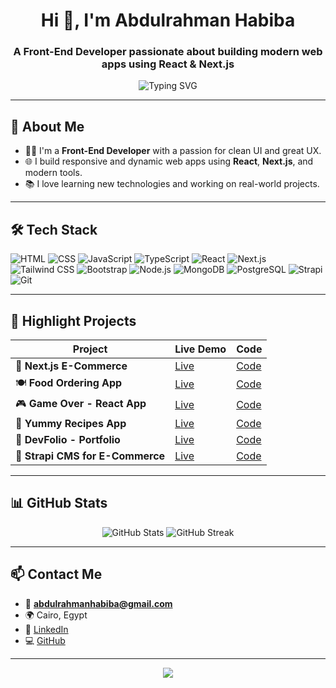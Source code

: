 <h1 align="center">Hi 👋, I'm Abdulrahman Habiba</h1>
<h3 align="center">A Front-End Developer passionate about building modern web apps using React & Next.js</h3>

<p align="center">
  <img src="https://readme-typing-svg.herokuapp.com?font=Fira+Code&size=20&duration=2000&pause=1000&center=true&vCenter=true&width=435&lines=Front-End+Developer;React+%7C+Next.js+%7C+Tailwind+Lover;Let's+build+something+great!🚀" alt="Typing SVG" />
</p>

---

## 🚀 About Me

- 🧑‍💻 I'm a **Front-End Developer** with a passion for clean UI and great UX.
- 🌐 I build responsive and dynamic web apps using **React**, **Next.js**, and modern tools.
- 📚 I love learning new technologies and working on real-world projects.

---

## 🛠️ Tech Stack

![HTML](https://img.shields.io/badge/-HTML5-E34F26?logo=html5&logoColor=white&style=flat)
![CSS](https://img.shields.io/badge/-CSS3-1572B6?logo=css3&logoColor=white&style=flat)
![JavaScript](https://img.shields.io/badge/-JavaScript-F7DF1E?logo=javascript&logoColor=black&style=flat)
![TypeScript](https://img.shields.io/badge/-TypeScript-3178C6?logo=typescript&logoColor=white&style=flat)
![React](https://img.shields.io/badge/-React-61DAFB?logo=react&logoColor=black&style=flat)
![Next.js](https://img.shields.io/badge/-Next.js-000000?logo=next.js&logoColor=white&style=flat)
![Tailwind CSS](https://img.shields.io/badge/-Tailwind-06B6D4?logo=tailwind-css&logoColor=white&style=flat)
![Bootstrap](https://img.shields.io/badge/-Bootstrap-7952B3?logo=bootstrap&logoColor=white&style=flat)
![Node.js](https://img.shields.io/badge/-Node.js-339933?logo=node.js&logoColor=white&style=flat)
![MongoDB](https://img.shields.io/badge/-MongoDB-47A248?logo=mongodb&logoColor=white&style=flat)
![PostgreSQL](https://img.shields.io/badge/-PostgreSQL-4169E1?logo=postgresql&logoColor=white&style=flat)
![Strapi](https://img.shields.io/badge/-Strapi-2E7EEA?logo=strapi&logoColor=white&style=flat)
![Git](https://img.shields.io/badge/-Git-F05032?logo=git&logoColor=white&style=flat)

---

## 🚀 Highlight Projects

| Project | Live Demo | Code |
|--------|-----------|------|
| 🛒 **Next.js E-Commerce** | [Live](https://next-js-ecommerce-theta-five.vercel.app/) | [Code](https://github.com/AbdulrahmanHabiba/next-js-ecommerce) |
| 🍽️ **Food Ordering App** | [Live](https://food-ordering-app-six-lake.vercel.app/) | [Code](https://github.com/AbdulrahmanHabiba/food-ordering-app) |
| 🎮 **Game Over - React App** | [Live](https://game-over-omega.vercel.app/) | [Code](https://github.com/AbdulrahmanHabiba/Game_Over-React_code) |
| 🍔 **Yummy Recipes App** | [Live](https://yummy2024.vercel.app/) | [Code](https://github.com/AbdulrahmanHabiba/yummy2024) |
| 💼 **DevFolio - Portfolio** | [Live](https://abdulrahmanhabiba.github.io/DevFolio/) | [Code](https://github.com/AbdulrahmanHabiba/DevFolio) |
| 🔧 **Strapi CMS for E-Commerce** | [Live](https://strapi-ecommerce-production-f8fb.up.railway.app/) | [Code](https://github.com/AbdulrahmanHabiba/strapi-ecommerce) |

---

## 📊 GitHub Stats

<p align="center">
  <img src="https://github-readme-stats.vercel.app/api?username=AbdulrahmanHabiba&show_icons=true&theme=radical" alt="GitHub Stats" />
  <img src="https://github-readme-streak-stats.herokuapp.com/?user=AbdulrahmanHabiba&theme=radical" alt="GitHub Streak" />
</p>

---

## 📫 Contact Me

- 📧 **abdulrahmanhabiba@gmail.com**
- 🌍 Cairo, Egypt
- 🔗 [LinkedIn](https://www.linkedin.com/in/abdulrahman-habiba-b6a34921a)
- 💻 [GitHub](https://github.com/AbdulrahmanHabiba)

---

<p align="center">
  <img src="https://capsule-render.vercel.app/api?type=waving&color=gradient&height=100&section=footer"/>
</p>
